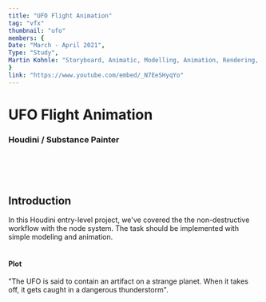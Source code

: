 ```yaml
---
title: "UFO Flight Animation"
tag: "vfx"
thumbnail: "ufo"
members: {
Date: "March - April 2021",
Type: "Study",    
Martin Kohnle: "Storyboard, Animatic, Modelling, Animation, Rendering, Music",
}
link: "https://www.youtube.com/embed/_N7EeSHyqYo"
---
```

# UFO Flight Animation

### Houdini / Substance Painter <br /> <br />

<team :members="members" :link="link" type="Animation" title="Media"></team>
<br /> <br />
## Introduction

In this Houdini entry-level project, we've covered the the non-destructive workflow with the node system. The task should be implemented with simple modeling and animation.
<br /> <br />

#### Plot
"The UFO is said to contain an artifact on a strange planet. When it takes off, it gets caught in a dangerous thunderstorm".
<br /> <br />

<image-loader height="overview_image_ws" image="vfx/ufo"></image-loader>

